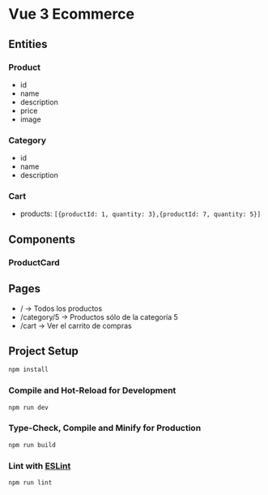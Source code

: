 # Vue 3 Ecommerce

## Entities

### Product

- id
- name
- description
- price
- image

### Category

- id
- name
- description

### Cart

- products: `[{productId: 1, quantity: 3},{productId: 7, quantity: 5}]`

## Components

### ProductCard

## Pages

- / -> Todos los productos
- /category/5 -> Productos sólo de la categoría 5
- /cart -> Ver el carrito de compras

## Project Setup

```sh
npm install
```

### Compile and Hot-Reload for Development

```sh
npm run dev
```

### Type-Check, Compile and Minify for Production

```sh
npm run build
```

### Lint with [ESLint](https://eslint.org/)

```sh
npm run lint
```

